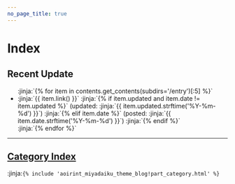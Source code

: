 ```yaml
---
no_page_title: true
---
```

# Index

## Recent Update
<ul>
:jinja:`{% for item in contents.get_contents(subdirs='/entry')[:5] %}`
  <li>
    :jinja:`{{ item.link() }}`
    :jinja:`{% if item.updated and item.date != item.updated %}`
      (updated: :jinja:`{{ item.updated.strftime('%Y-%m-%d') }}`)
    :jinja:`{% elif item.date %}`
      (posted: :jinja:`{{ item.date.strftime('%Y-%m-%d') }}`)
    :jinja:`{% endif %}`
  </li>
:jinja:`{% endfor %}`
</ul>

---

## [Category Index](/category/)

:jinja:`{% include 'aoirint_miyadaiku_theme_blog!part_category.html' %}`
